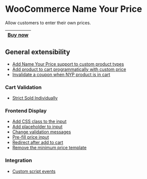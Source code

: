 # WooCommerce Name Your Price
Allow customers to enter their own prices.

|[Buy now](https://woocommerce.com/products/name-your-price/)|
|---|

## General extensibility
+ [Add Name Your Price support to custom product types](add-support-for-custom-product-type.md)
+ [Add product to cart programmatically with custom price](add-to-cart-programmatically.md)
+ [Invalidate a coupon when NYP product is in cart](invalidate-coupon.md)

### Cart Validation
+ [Strict Sold Individually](configuration/strict-sold-individually.md)

### Frontend Display
+ [Add CSS class to the input](frontend/add-class-to-input.md)
+ [Add placeholder to input](frontend/add-placeholder-to-input.md)
+ [Change validation messages](frontend/change-validation-messages.md)
+ [Pre-fill price input](frontend/pre-fill-price-input.md)
+ [Redirect after add to cart](frontend/redirect-on-add-to-cart.md)
+ [Remove the minimum price template](frontend/remove-minimum-price-template.md)

### Integration
+ [Custom script events](compatibility/frontend-events.md)
